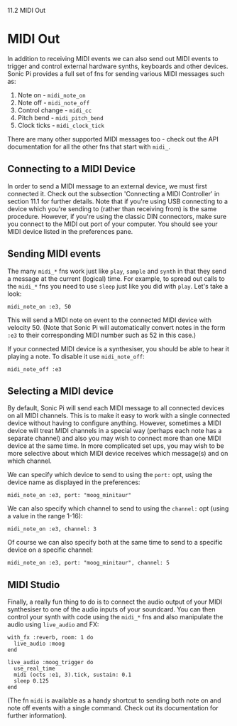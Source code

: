 11.2 MIDI Out

# MIDI Out

In addition to receiving MIDI events we can also send out MIDI events to
trigger and control external hardware synths, keyboards and other
devices. Sonic Pi provides a full set of fns for sending various MIDI messages such as:

1. Note on - `midi_note_on`
2. Note off - `midi_note_off`
3. Control change - `midi_cc`
4. Pitch bend - `midi_pitch_bend`
5. Clock ticks - `midi_clock_tick`

There are many other supported MIDI messages too - check out the API
documentation for all the other fns that start with `midi_`.

## Connecting to a MIDI Device

In order to send a MIDI message to an external device, we must first
connected it. Check out the subsection 'Connecting a MIDI Controller' in
section 11.1 for further details. Note that if you're using USB
connecting to a device which you're sending to (rather than receiving
from) is the same procedure. However, if you're using the classic DIN
connectors, make sure you connect to the MIDI out port of your
computer. You should see your MIDI device listed in the preferences
pane.

## Sending MIDI events

The many `midi_*` fns work just like `play`, `sample` and `synth` in
that they send a message at the current (logical) time. For example, to
spread out calls to the `midi_*` fns you need to use `sleep` just like
you did with `play`. Let's take a look:

``` 
midi_note_on :e3, 50
```

This will send a MIDI note on event to the connected MIDI device with
velocity 50. (Note that Sonic Pi will automatically convert notes in the
form `:e3` to their corresponding MIDI number such as 52 in this case.)

If your connected MIDI device is a synthesiser, you should be able to
hear it playing a note. To disable it use `midi_note_off`:

``` 
midi_note_off :e3
```

## Selecting a MIDI device

By default, Sonic Pi will send each MIDI message to all connected
devices on all MIDI channels. This is to make it easy to work with a
single connected device without having to configure anything. However,
sometimes a MIDI device will treat MIDI channels in a special way
(perhaps each note has a separate channel) and also you may wish to
connect more than one MIDI device at the same time. In more complicated
set ups, you may wish to be more selective about which MIDI device
receives which message(s) and on which channel.

We can specify which device to send to using the `port:` opt, using the
device name as displayed in the preferences:

```
midi_note_on :e3, port: "moog_minitaur"
```

We can also specify which channel to send to using the `channel:` opt
(using a value in the range 1-16):

```
midi_note_on :e3, channel: 3
```

Of course we can also specify both at the same time to send to a
specific device on a specific channel:

```
midi_note_on :e3, port: "moog_minitaur", channel: 5
```

## MIDI Studio

Finally, a really fun thing to do is to connect the audio output of your
MIDI synthesiser to one of the audio inputs of your soundcard. You can
then control your synth with code using the `midi_*` fns and also
manipulate the audio using `live_audio` and FX:

```
with_fx :reverb, room: 1 do
  live_audio :moog
end

live_audio :moog_trigger do
  use_real_time
  midi (octs :e1, 3).tick, sustain: 0.1
  sleep 0.125
end
```

(The fn `midi` is available as a handy shortcut to sending both note on
and note off events with a single command. Check out its documentation
for further information).






